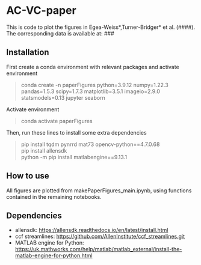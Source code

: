 # AC-VC-paper
This is code to plot the figures in Egea-Weiss*,Turner-Bridger* et al. (####).  
The corresponding data is available at: ###

## Installation
First create a conda environment with relevant packages and activate environment

> conda create -n paperFigures python=3.9.12 numpy=1.22.3 pandas=1.5.3 scipy=1.7.3 matplotlib=3.5.1 imageio=2.9.0 statsmodels=0.13 jupyter seaborn  

Activate environment  

> conda activate paperFigures  

Then, run these lines to install some extra dependencies  

> pip install tqdm pynrrd mat73 opencv-python==4.7.0.68  
> pip install allensdk  
> python -m pip install matlabengine==9.13.1  

## How to use
All figures are plotted from makePaperFigures_main.ipynb, using functions contained in the remaining notebooks.   

## Dependencies  
- allensdk: https://allensdk.readthedocs.io/en/latest/install.html
- ccf streamlines: https://github.com/AllenInstitute/ccf_streamlines.git
- MATLAB engine for Python: https://uk.mathworks.com/help/matlab/matlab_external/install-the-matlab-engine-for-python.html
